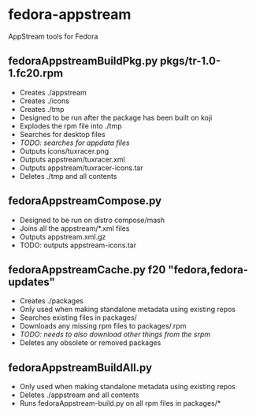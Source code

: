fedora-appstream
================

AppStream tools for Fedora

fedoraAppstreamBuildPkg.py pkgs/tr-1.0-1.fc20.rpm
---
 * Creates ./appstream
 * Creates ./icons
 * Creates ./tmp
 * Designed to be run after the package has been built on koji
 * Explodes the rpm file into ./tmp
 * Searches for desktop files
 * *TODO: searches for appdata files*
 * Outputs icons/tuxracer.png
 * Outputs appstream/tuxracer.xml
 * Outputs appstream/tuxracer-icons.tar
 * Deletes ./tmp and all contents

fedoraAppstreamCompose.py
---
 * Designed to be run on distro compose/mash
 * Joins all the appstream/*.xml files
 * Outputs appstream.xml.gz
 * TODO: outputs appstream-icons.tar

fedoraAppstreamCache.py f20 "fedora,fedora-updates"
---
 * Creates ./packages
 * Only used when making standalone metadata using existing repos
 * Searches existing files in packages/
 * Downloads any missing rpm files to packages/.rpm
 * *TODO: needs to also download other things from the srpm*
 * Deletes any obsolete or removed packages

fedoraAppstreamBuildAll.py
---
 * Only used when making standalone metadata using existing repos
 * Deletes ./appstream and all contents
 * Runs fedoraAppstream-build.py on all rpm files in packages/*
